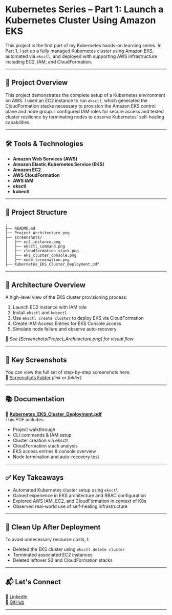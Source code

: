# Kubernetes Series – Part 1: Launch a Kubernetes Cluster Using Amazon EKS

This project is the first part of my Kubernetes hands-on learning series. In Part 1, I set up a fully managed Kubernetes cluster using Amazon EKS, automated via `eksctl`, and deployed with supporting AWS infrastructure including EC2, IAM, and CloudFormation.

---

## 🚀 Project Overview

This project demonstrates the complete setup of a Kubernetes environment on AWS. I used an EC2 instance to run `eksctl`, which generated the CloudFormation stacks necessary to provision the Amazon EKS control plane and node group. I configured IAM roles for secure access and tested cluster resilience by terminating nodes to observe Kubernetes' self-healing capabilities.

---

## 🛠️ Tools & Technologies

- **Amazon Web Services (AWS)**
- **Amazon Elastic Kubernetes Service (EKS)**
- **Amazon EC2**
- **AWS CloudFormation**
- **AWS IAM**
- **eksctl**
- **kubectl**


---

## 📁 Project Structure

```
.
├── README.md
├── Project_Architecture.png
├── screenshots/
│   ├── ec2_instance.png
│   ├── eksctl_command.png
│   ├── cloudformation_stack.png
│   ├── eks_cluster_console.png
│   ├── node_termination.png
├── Kubernetes_EKS_Cluster_Deployment.pdf
```

---

## 🧭 Architecture Overview

A high-level view of the EKS cluster provisioning process:

1. Launch EC2 instance with IAM role
2. Install `eksctl` and `kubectl`
3. Use `eksctl create cluster` to deploy EKS via CloudFormation
4. Create IAM Access Entries for EKS Console access
5. Simulate node failure and observe auto-recovery

📌 *See [Screenshots/Project_Architecture.png] for visual flow*

---

## 📸 Key Screenshots

You can view the full set of step-by-step screenshots here:  
📂 [Screenshots Folder](#) *(link or folder)*

---

## 📚 Documentation

📄 **[Kubernetes_EKS_Cluster_Deployment.pdf](#)**  
This PDF includes:

- Project walkthrough
- CLI commands & IAM setup
- Cluster creation via eksctl
- CloudFormation stack analysis
- EKS access entries & console overview
- Node termination and auto-recovery test

---

## ✅ Key Takeaways

- Automated Kubernetes cluster setup using `eksctl`
- Gained experience in EKS architecture and RBAC configuration
- Explored AWS IAM, EC2, and CloudFormation in context of K8s
- Observed real-world use of self-healing infrastructure

---

## 🧹 Clean Up After Deployment

To avoid unnecessary resource costs, I:

- Deleted the EKS cluster using `eksctl delete cluster`
- Terminated associated EC2 instances
- Deleted leftover S3 and CloudFormation stacks

---

## 📬 Let's Connect

🔗 [LinkedIn](https://www.linkedin.com/in/your-profile)  
🔗 [GitHub](https://github.com/DeviSuhithaChundru)

---



